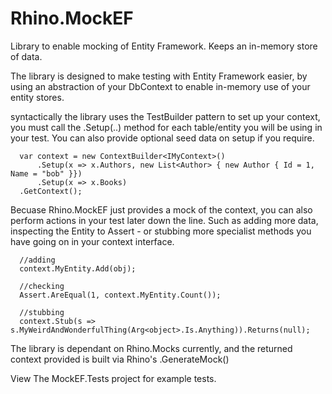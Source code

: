 # Rhino.MockEF
Library to enable mocking of Entity Framework. Keeps an in-memory store of data.

The library is designed to make testing with Entity Framework easier, by using an abstraction of your DbContext to enable in-memory use of your entity stores.

syntactically the library uses the TestBuilder pattern to set up your context, you must call the .Setup(..) method for each table/entity you will be using in your test. You can also provide optional seed data on setup if you require.

```CSharp
  var context = new ContextBuilder<IMyContext>()
      .Setup(x => x.Authors, new List<Author> { new Author { Id = 1, Name = "bob" }})
      .Setup(x => x.Books)
  .GetContext();
```

Becuase Rhino.MockEF just provides a mock of the context, you can also perform actions in your test later down the line. Such as adding more data, inspecting the Entity to Assert - or stubbing more specialist methods you have going on in your context interface.

```CSharp
  //adding
  context.MyEntity.Add(obj);
  
  //checking
  Assert.AreEqual(1, context.MyEntity.Count());
  
  //stubbing
  context.Stub(s => s.MyWeirdAndWonderfulThing(Arg<object>.Is.Anything)).Returns(null);
```

The library is dependant on Rhino.Mocks currently, and the returned context provided is built via Rhino's .GenerateMock<T>()

View The MockEF.Tests project for example tests.
